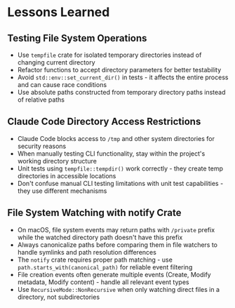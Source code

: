 # Lessons Learned

## Testing File System Operations
- Use `tempfile` crate for isolated temporary directories instead of changing current directory
- Refactor functions to accept directory parameters for better testability
- Avoid `std::env::set_current_dir()` in tests - it affects the entire process and can cause race conditions
- Use absolute paths constructed from temporary directory paths instead of relative paths

## Claude Code Directory Access Restrictions
- Claude Code blocks access to `/tmp` and other system directories for security reasons
- When manually testing CLI functionality, stay within the project's working directory structure
- Unit tests using `tempfile::tempdir()` work correctly - they create temp directories in accessible locations
- Don't confuse manual CLI testing limitations with unit test capabilities - they use different mechanisms

## File System Watching with notify Crate
- On macOS, file system events may return paths with `/private` prefix while the watched directory path doesn't have this prefix
- Always canonicalize paths before comparing them in file watchers to handle symlinks and path resolution differences
- The `notify` crate requires proper path matching - use `path.starts_with(canonical_path)` for reliable event filtering
- File creation events often generate multiple events (Create, Modify metadata, Modify content) - handle all relevant event types
- Use `RecursiveMode::NonRecursive` when only watching direct files in a directory, not subdirectories
